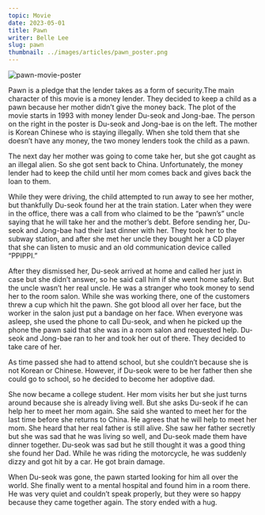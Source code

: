 ```yaml
---
topic: Movie
date: 2023-05-01
title: Pawn
writer: Belle Lee
slug: pawn
thumbnail: ../images/articles/pawn_poster.png
---
```

![pawn-movie-poster](../images/articles/pawn_poster.png)

Pawn is a pledge that the lender takes as a form of security.The main character of this movie is a money lender. They decided to keep a child as a pawn because her mother didn’t give the money back. The plot of the movie starts in 1993 with money lender Du-seok and Jong-bae.  The person on the right in the poster is Du-seok and Jong-bae is on the left. The mother is Korean Chinese who is staying illegally. When she told them that she doesn’t have any money, the two money lenders took the child as a pawn. 

The next day her mother was going to come take her, but she got caught as an illegal alien. So she got sent back to China. Unfortunately, the money lender had to keep the child until her mom comes back and gives back the loan to them. 

While they were driving, the child attempted to run away to see her mother, but thankfully Du-seok found her at the train station. Later when they were in the office, there was a call from who claimed to be the “pawn’s” uncle saying that he will take her and the mother’s debt. Before sending her, Du-seok and Jong-bae had their  last dinner with her. They took her to the subway station, and after she met her uncle they bought her a CD player that she can listen to music and an old communication device called “PPIPPI.”

After they dismissed her, Du-seok arrived at home and called her just in case but she didn’t answer, so he said call him if she went home safely. But the uncle wasn’t her real uncle. He was a stranger who took money to send her to the room salon. While she was working there, one of the customers threw a cup which hit the pawn. She got blood all over her face, but the worker in the salon just put a bandage on her face. When everyone was asleep, she used the phone to call Du-seok, and when he picked up the phone the pawn said that she was in a room salon and requested help. Du-seok and Jong-bae ran to her and took her out of there. They decided to take care of her. 

As time passed she had to attend school, but she couldn’t because she is not Korean or Chinese. However, if Du-seok were to be her father then she could go to school, so he decided to become her adoptive dad. 

She now became a college student. Her mom visits her but she just turns around because she is already living well. But she asks Du-seok if he can help her to meet her mom again. She said she wanted to meet her for the last time before she returns to China. He agrees that he will help to meet her mom. She heard that her real father is still alive. She saw her father secretly but she was sad that he was living so well, and Du-seok made them have dinner together. Du-seok was sad but he still thought it was a good thing she found her Dad. While he was riding the motorcycle, he was suddenly dizzy and got hit by a car. He got brain damage.

When Du-seok was gone, the pawn started looking for him all over the world. She finally went to a mental hospital and found him in a room there. He was very quiet and couldn’t speak properly, but they were so happy because they came together again. The story ended with a hug. 